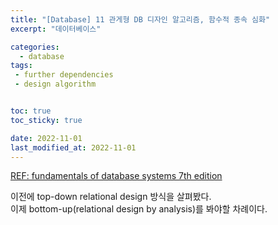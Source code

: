 ```yaml
---
title: "[Database] 11 관게형 DB 디자인 알고리즘, 함수적 종속 심화"
excerpt: "데이터베이스"

categories:
  - database
tags:
 - further dependencies
 - design algorithm


toc: true
toc_sticky: true

date: 2022-11-01
last_modified_at: 2022-11-01
---
```


[REF: fundamentals of database systems 7th edition](https://auhd.edu.ye/upfiles/elibrary/Azal2020-01-22-12-28-11-76901.pdf)

이전에 top-down relational design 방식을 살펴봤다.  
이제 bottom-up(relational design by analysis)를 봐야할 차례이다.  

